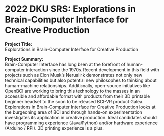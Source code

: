 # 2022 DKU SRS: Explorations in Brain-Computer Interface for Creative Production

**Project Title:**<br>
Explorations in Brain-Computer Interface for Creative Production

**Project Summary:**</br>
Brain-Computer Interface has long been at the forefront of human-computer interaction since the 1970s. Recent development in this field with projects such as Elon Musk’s Nerualink demonstrates not only new technical capabilities but also potential new philosophes to thinking about human-machine relationships. Additionally, open-source initiatives like OpenBCI are working to bring this technology to the masses in an accessible and affordable format with products from their 3D printable beginner headset to the soon to be released BCI-VR product Galea. Explorations in Brain-Computer Interface for Creative Production looks at the burgeoning area of BCI and through hands-on experimentation investigates its application in creative production. Ideal candidates should have programming experience (Java/Python) and/or hardware experience (Arduino / RPI). 3D printing experience is a plus.

